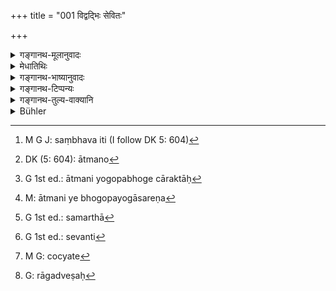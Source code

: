 +++
title = "001 विद्वद्भिः सेवितः"

+++

<details><summary>गङ्गानथ-मूलानुवादः</summary>

Learn that Dharma, which has been ever followed by, and sanctioned by the heart of, the learned and the good, who are free from love and hate.—(1)
</details>

<details><summary>मेधातिथिः</summary>

प्रथमो ऽध्यायः शास्त्रप्रतिपाद्यार्थतत्त्वदर्शनार्थो ऽनुक्रान्तः । जगत्सृष्ट्यादिवर्णनं च तच्छेषम् एव व्याख्यातम् । इदानीं शास्त्रम् आरभते । तत्र प्रतिज्ञातो ऽर्थो जगत्सर्गादिवर्णनेन व्यवायाद् विस्मृत इत्य् अनुसंधानार्थं पुनः शिष्यान् प्रति बोधयति ।

- **यो धर्मो** भवतां शुश्रूषितस् **तम्** इदानीं मयोच्यमानं **निबोधत** अवहिता भूत्वा शृणुत । प्रथमे ऽध्याये पञ्चषाः श्लोकाः प्रयोजनादिप्रतिपादनार्थाः । परिशिष्टम् अर्थवादरूपम् । तच् चेन् नातिसम्यग् अवधारितं न धर्मपरिज्ञाने महती क्षतिः । इह तु साक्षाद् धर्म उपदिश्यते । ततो ऽवधानवद्भिर् अवधारणीयो ऽयम् अर्थ इति पुनर् उपन्यासफलम् । **धर्म**शब्द उक्तार्थो ऽष्टकाद्यनुष्ठानवचनः । बाह्यदर्शनिनस् तु भस्मकपालादिधारणम् अपि धर्मं मन्यन्ते । तन्निवृत्त्यर्थं **विद्वद्भिर्** इत्यादीनि विशेषणपदानि । **विद्वांसः** शास्त्रसंस्कृतमतयः प्रमाणप्रमेयस्वरूपविज्ञानकुशलाः । ते च वेदार्थविदो विद्वांसः, नान्ये । यतो वेदाद् अन्यत्र धर्मं प्रति ये गृहीतप्रामाण्यास् ते विपरीतप्रमाणप्रमेयग्रहणाद् अविद्वांस एव । एतच् च मीमांसातस् तत्त्वतो निश्चीयते ।

- **सन्तः** साधवः, प्रमाणपरिच्छिन्नार्थानुष्ठायिनो हिताहितप्राप्तिपरिहारार्थाय यत्नवन्तः । हिताहितं च दृष्टं प्रसिद्धम् । अदृष्टं च विधिप्रतिषेधलक्षणम् । तदनुष्ठानबाह्या असन्त उच्यन्ते । अत उभयम् अत्रोपात्तं ज्ञानम् अनुष्ठानं च । विद्यमानतावचनः सच्छब्दो न संभवति, आनर्थक्यात् । यद् धि येन सेव्यते तत् तेन विद्यमानेनैव ।

- **सेवा **अनुष्ठानशीलता । भूतप्रत्ययेनानादिकालप्रवृत्तताम् आह । नायम् अष्टकादिधर्मो ऽद्यत्वे केनचित् प्रवर्तित इतरधर्मवत् । एतद् एव **नित्य**शब्देन दर्शयति । यावत्संसारम् एष धर्मः । बाह्यधर्मास् तु सर्वे मूर्खदुःशीलपुरुषप्रवर्तिताः कियन्तं कालं लब्धावसरा अपि पुनर् अन्तर्धीयन्ते । न हि व्यामोहो युगसहस्रानुवर्ती भवति । सम्यग्ज्ञानम् अविद्यया संच्छन्नम् अपि तत्क्षये निर्मलताम् एवैति । न हि तस्य निर्मलतया छेदः संभवति[^१] ।


[^१]:
     M G J: saṃbhava iti (I follow DK 5: 604)

- **अद्वेषरागिभिः** । इदं बाह्यधर्मानुष्ठाने द्वितीयं कारणम् । व्यामोहः पूर्वम् उक्तः । अनेन लोभादय उच्यन्ते, रागद्वेषग्रहणस्य प्रदर्शनार्थत्वात् । लोभेन मन्त्रतन्त्रादिषु प्रवर्तयन्ति । अथ वा रागद्वेषयोर् लोभो ऽन्तर्भूतः । आत्मनि[^२] ये भोगोपायास् तेषु रक्ताः[^३] उपायान्तरेण[^४] जीवितुं असमर्था[^५] लिङ्गधारणादिना जीवन्ति । तद् उक्तम्- "भस्मकपालादिधारणम्, नग्नता, काषाये च वाससी बुद्धिपौरुषहीनानां जीविका" इति । **द्वेषो** विपरीतानुष्ठानकारणम् । द्वेषप्रधाना हि नातीव तत्त्वावधारणे समर्था भवन्ति, अतो ऽधर्मम् एव धर्मत्वेनाध्यवस्यन्तीति । अथ वोभाव् अपि **रागद्वेषौ** तत्त्वावधारणे प्रतिबन्धकौ । सत्याम् अपि कस्यांचिच् छास्त्रवेदनमात्रायां लब्धे ऽपि विद्वद्व्यपदेशे रागद्वेषवत्तया विपरीतानुष्ठानं संभवति । जानाना अपि यथावच् छास्त्रं कस्यचिद् द्वेष्यस्योपघाताय प्रियस्य चोपकराय कौटसाक्ष्याद्यधर्मं सेवन्ते[^६] । तेषां वेदमूलम् एवानुष्ठानम् इत्य् अशक्यनिश्चयम्, कारणान्तरस्य रागद्वेषलक्षणस्य संभवात् । अतस् तत्प्रतिषेधः ।


[^६]:
     G 1st ed.: sevanti


[^५]:
     G 1st ed.: samarthā


[^४]:
     M: ātmani ye bhogopayogāsareṇa


[^३]:
     G 1st ed.: ātmani yogopabhoge cāraktāḥ


[^२]:
     DK (5: 604): ātmano

- <u>अत्र चोद्यते</u>[^७] । **सद्भिर्** इति सच्छब्दः साधुतावचनो वर्णितः । कीदृशी च साधुता तस्य, यदि रागद्वेषाभ्याम् अधर्मे प्रवृत्तिः संभाव्यते । तस्माद् **अद्वेषरागिभिर्** इति न वक्तव्यम् ।


[^७]:
     M G: cocyate

- <u>एवं</u> तर्हि हेतुत्वेनोच्यते । यतो रागादिवर्जिता अतः सन्तो भवन्ति । रागद्वेषप्रधानत्वाभावश् चात्र प्रतिपाद्यते । न सर्वेण सर्वं तदभावयोग्यावस्थागतस्य हेतोर् निरन्वयम् उच्छिद्यते । तथा च श्रुतिः- "न ह वै सशरीरस्य सतः प्रियाप्रिययोर् अपहतिर् अस्ति" इति (छु ८.१२.१) । 

- **रागः** विषयोपभोगगृध्नुता । तत्प्रतिषेधव्यापारो द्वेषः[^८] । लोभो मात्सर्यम् असाधारण्येन स्पृहा, "परस्य चैतन् मा भूद् विभवख्यात्यादि" । चित्तधर्मा एते । अथ वा चेतनावस्तु स्त्रीसुतसुहृद्बान्धवादिषु स्नेहो रागः, लोभो ऽचेतनेष्व् अपि धनादिषु स्पृहा ।


[^८]:
     G: rāgadveṣaḥ

- **हृदयेन** । हृदयशब्देन चित्तम् आचष्टे । **अनुज्ञानं** च हृदयस्य प्रसादः । एषा हि स्थितिः । अन्तर्हृदयवर्तीनि बुद्ध्यादितत्त्वानि । यद्य् अपि बाह्यहिंसाभक्ष्यभक्षणादिषु मूढा धर्मबुद्ध्या प्रवर्तन्ते, तथापि हृदयाक्रोशनं तेषां भवति । वैदिके त्व् अनुष्ठाने परितुष्यति मनः ।

- तद् अस्य सर्वस्यायम् अर्थः । न मया तादृशो धर्म उच्यते यत्रैते दोषाः सन्ति । किं तु य एवंविधैर् महात्मभिर् अनुष्ठीयते स्वयं च यत्र चित्तं प्रवर्तयति वा । अत आदरातिशय उच्यमानेषु धर्मेषु युक्तः ।

- अथ वा **हृदयं** वेदः । स ह्य् अधीतो भावनारूपेण हृदयस्थितो हृदयम् । ततश् च त्रितयम् अत्रोपात्तम् । यदि तावद् अविचार्यैव स्वाग्रहात् काचित् प्रवृत्तिः कस्यचित् तथाप्य् अत्रैव युक्ता । एतत् **हृदयेनाभ्यनुज्ञात** इत्य् अनेनोच्यते । अथाप्य् अयं न्यायः "महाजनो येन गतः स पन्थाः" (म्भ् ३. अप्प्। ३२.६८) इति, तद् अप्य् अत्रैवास्ति । विद्वांसो ह्य् अत्र निष्कामाः प्रवृत्तपूर्वा अनिन्द्याश् च लोके । अथाप्रामाणिकी प्रवृत्तिः, सापि वेदप्रामाण्यात् सिद्धैवेति । सर्वप्रकारं प्रवृत्त्याभिमुख्यम् अनेन जन्यते । 

- <u>अन्ये</u> त्व् एतं श्लोकं सामान्येन धर्मलक्षणार्थं व्याचक्षते । एवंविधैर् यः सेव्यते स धर्मो ऽवगन्तव्यः । प्रत्यक्षवेदविहितस्य स्मार्तस्य वाचारतः प्राप्तस्य सर्वस्यैतल्लक्षणं विद्यते । अत्र तु य एतैः सेव्यते तं धर्मं निबोधतेति पाठो युक्तः ॥ २.१ ॥
</details>

<details><summary>गङ्गानथ-भाष्यानुवादः</summary>

The First Discourse was undertaken for the purpose of showing the real character of the subject-matter dealt with by the Treatise; the description of the creation of the World and such other subjects have also been explained as supplementary to the said delineation of the subject-matter of the Treatise. It is now that the Treatise actually begins. As the promised subject of the Discourse, interrupted by the description of world-creation and such other subjects, may have been lost sight of,—the Teacher again addresses his pupils with a view to recall the subject to their minds.

That ‘Dharma,’ which you desired to learn is now being expounded by me,—please now ‘*learn*,’—*i.e*., be attentive and listen.

In Discourse I, five or six verses (85—91) were meant to point out the purpose of the Treatise; the rest of it is mere ‘declamatory description’ (*Arthavāda*). So that, if all that has not been carefully learnt, there is not much harm; in the present Discourse however ‘Dharma’ itself is being directly expounded; hence this subject should be carefully learnt. This is the meaning of the re-iteration (in this verse, of *Dharma* being the subject-matter of the Treatise).

The term ‘*dharma*,’ as already explained, denotes *the performance of the Aṣṭakā* and such other prescribed acts. External philosophers regard as ‘*dharma*’ also such acts as the *wearing of ashes, the carrying of begging-bowls*, and so forth;—and it is with a view to exclude these from the category of ‘*Dharma*’ that the author adds the qualifications—‘*followed by the learned*,’and so forth.

The ‘*learned*’ are those whose minds have been cultured by the study of the sciences; those that are capable of discerning the real character of the means of knowledge and the objects of knowledge. The ‘learned’ (meant here) are those who know the real meaning of the Veda, and not others. In fact those persons that admit sources other than the Veda to be the ‘means of knowledge’ in regard to *Dharma* are ‘unlearned,’ ‘ignorant’; in as much as their notions of the means and objects of knowledge are wrong. That this is so, we learn thoroughly from *Mīmāmsā* (Sūtra, Adhyāya I).

The ‘*Good*,’—*i.e*., righteous men; those who translate into action what is known from authoritative sources, and who always try to obtain what is wholesome and avoid what is not wholesome;—what is ‘wholesome’ and ‘not wholesome’ among visible things is well known; among the ‘Unseen,’ that which forms the subject of ‘Injunction’ is ‘wholesome,’ while that which forms the subject of ‘prohibition’ is ‘not wholesome.’ Those who are outside the said pale of acting in accordance with the said authoritative sources of knowledge are called ‘not good’ (unrighteous). It is for these reasons that both *knowledge* and
*acting* have been mentioned here (by means of the two epithets,
‘learned’ and ‘good’).

It is not possible for the term ‘*saṭ'* (in ‘*sadbhiḥ*’) to be taken in the sense of *existing at the present time*; because in this sense the epithet would be entirely superfluous: when a certain thing is ‘followed’ by one, it is only when this latter *exists* at the time \[so that *existence* would be already implied by the other epithet.\]

By ‘*following*’ in the present context is meant capability of acting (in conformity with). The Past-participial affix (in ‘*sevitaḥ*,’ ‘followed’) indicates the fact of the *Dharma* having been in force from times without beginning. As a matter of fact, such *Dharma* as consists of the *Aṣṭakā* and other rites are not, like ordinary *Dharmas* or Duties, set up by any person during the present time. This same fact is also indicated by the term ‘ever.’ (The sense is that) this *Dharma* has continued ever since the world-process has been going on. All other extraneous *Dharmas*, being set up by ignorant and wicked persons, though they may obtain currency for some time, drop out in course of time; no mere delusion can continue for thousands of ages. True knowledge on the other hand, even though it may for a time be shrouded by ignorance, shines forth in all its brilliance, upon the destruction of that ignorance. Being by its very nature, pure and brilliant, it can never undergo entire destruction.

‘*Who are free from love and hate*’—What is referred to here is another cause that leads men to take to heterodox *dharmas*. ‘Delusion’ having been already described (as leading to the same end), the present phrase serves to indicate greed and the rest; the direct mention of ‘love and hate’ being meant to be only illustrative; *e.g*., it is by reason of Greed that people have recourse to magical incantations and rites. Or ‘Greed’ may he regarded as included (not merely indicated) by ‘Love and Hate.’ People who are too much addicted to what brings pleasure to themselves, on finding themselves unable to carry on their living by other means, are found to have recourse to such means of livelihood as the assuming of hypocritical guises and so forth. This has been thus described—‘The wearing of ashes and carrying of begging bowls, being naked, wearing of discoloured clothes—these form the means of living for people devoid of intelligence and energy.’

‘*Hate*,’—leads to the performance of acts contrary to those prescribed. People filled with hate are not quite capable of comprehending the truth; and hence they come to regard the wrong act (*adharma*) as the right one (*dharma*).

Or, both ‘Love’ and ‘Hate’ may be regarded as obstacles to the discernment of truth. As a matter of fact, even when some slight knowledge of the scriptures has been acquired, and the man has acquired the name of being ‘learned,’—there is every possibility of his acting otherwise (than in strict accordance with the scriptures), if he happens to be under the influence of love or hate. For instance, people, though fully conversant with the scriptures, do commit such wrong acts as the giving of false evidence, with a view either to do harm to some one whom he hates, or to do good to some one whom he loves, and certainly one cannot be sure that such acting of these people is based upon the Veda; for the simple reason that there are present other forces (controlling his action), in the shape of Love and Hate. It is for this reason that these are prohibited.

The following objection is hero put forward:—“In the word ‘*sadbhiḥ*,’ the term ‘*saṭ*’ has been explained as denoting *righteousness*; but what sort of *righteousness* could belong to the man for whom it is considered possible to do wrong under the influence of Love and Hate? Consequently, it is not necessary to add the epithet ‘free from love and hate’ (this being already implied by the word ‘good’).”

\[Our answer to the above is as follows\]—As a matter of fact, the epithet in question (‘*free from love and hate*’) is mentioned as the reason or ground (of the aforementioned ‘goodness’ or ‘righteousness’); the sense being that ‘it is because they are free from Love and Hate that they are *good*.’

What is really meant is the absence of *undue predominance* of Love and Hate (and not absolute *absence*); because no man, even though there be forces at work tending to make him free from Love and Hate, can get rid of these entirely, as declared by *Śruti* (Chāndogya Upaniṣad, 8-12-1)—‘So long as one has a body, there can be no cessation of the agreeable and the disagreeable.’

‘*Love*’ here stands for hankering after the enjoyment of things; and ‘Hate’ is that which leads one to avoid or escape from a certain thing. ‘Greed’ is the jealous hankering after the sole possession of an object; the feeling being in the form ‘may all this prosperity, fame and the like not belong to any other person.’ All these are functions of the Mind. Or, ‘Love’ may be taken as standing for the affection one feels towards sentient beings, like one’s wife, son, relations and so forth; and ‘greed’ for the longing that one has for riches and such insentient things.

‘*By the heart*.’—‘Heart’ here stands for the Mind;—‘*sanction*’ is satisfaction of mind. The real condition of things is this: *Buḍḍhi* and other principles are located inside the Heart; and even though deluded persons have recourse to such unrighteous acts as the killing of animals apart from sacrifices, the eating of prohibited food and so forth,—thinking them to be right ‘Dharma,’—yet they have compunctions in their hearts; in the case of the performance of actions prescribed in the Veda, on the other hand, the Mind feels satisfied.

The sense of all this is as follows:—‘The *Dharma* that I am going to expound is not one beset with the said defects;—it is one that is actually followed by high-souled persons and towards which the Mind itself urges us. For these reasons it is only right that great regard should be paid to the *Dharmas* that are going to be propounded.’

Or, ‘*Heart*’ may be taken as standing for the *Veda*; the Veda, duly studied and borne within the heart in the form of ideas and conceptions, is called ‘heart.’

The present statement refers to the following three cases:—(1) when a person, without much thought, undertakes an action, through sheer impulse,—it must be right; this is what is meant by ‘sanctioned by the heart’;—(2) the same expression also includes the case when one acts according to custom, depending upon the dictum ‘that is the right path by which great men have gone’;—(3) when ‘learned’ persons, without any ulterior motives, are found to act in a certain manner they are never blamed for it, and even when people do not find their action authorised (by the Veda), they accept the fact that it must be based upon the Veda. In every way the present verse makes men have recourse to activity.

Other people explain this verse as serving the purpose of providing a general definition of ‘Dharma’; the sense being—‘that which is done by such persons should be regarded as *Dharma*’; this definition is applicable to all forms of *Dharma*,—that which is directly prescribed by the *Veda*, that which is laid down in the *Smṛti* and also that which is got at from Right Usage. In accordance with this explanation, however, the right reading would be—‘*yaḥ elaih sevyate tam dharmam nibodhata*.’
</details>

<details><summary>गङ्गानथ-टिप्पन्यः</summary>

‘*Hṛdayenābhyanujñātaḥ*’—The term ‘*hṛdaya*’ stands for the
*heart*—conscience. The phrase stands for what is spoken of later on, in
verse 6 below, as ‘*ātmanastuṣṭih*’ Medhātithi has suggested that ‘*hṛdaya*’ may stand for the Veda.

*Medhātithi* (p. 48. l. 15). ‘*Mīmāṃsātaḥ*’—This refers to Mīmāṃsāta
Sūtra I. i—2 ‘*Chodanālakṣaṇo'artho dharmaḥ*.’

This verse has been quoted in the *Parāśaramādhava* (Ācāra, p. 80), in corroboration of the definition of *Dharma* provided by Viśvāmitra, that ‘*Dharma* is that which when done is praised by good men learned in the scriptures.’ From this it follows that according to this writer ‘*hṛdayenāvhyanujñātaḥ*’ means the samething as ‘*Yam āryāḥ praśaṃsanti*’ in Viśvāmitra’s definition.—It is quoted in Hemādri (Vrata, p. 10), which explains *hṛdayenābhyanujñātaḥ* as ‘which is definitely known in the mind, for certain,’ find ‘*adveṣarāgibhiḥ*’ as ‘persons free from improper love and hate—in the *Vīramitrodaya* (*Paribhāṣā*, p. 80), which adds the following notes—This verse supplies a definition of *Dharma* in general. ‘*Vidvadbhiḥ*’ those conversant with what is contained in the Veda;—‘*Sadbhiḥ*,’ those who have the right knowledge of things;—these two qualifications are meant to indicate that ‘Dharma’ is rightly known by means of the Veda;—‘*adveṣarāgibhiḥ*,’ free from such love and hate as are conducive to evil this is meant to indicate that *Dharma* is that which is not conducive to any undesirable effects; —‘ *hṛdayenabhyanujñātaḥ* indicates that Dharma is conducive to all that is good; as it is only the good to which men’s minds are attracted:—thus then the complete definition of Dharma, as indicated by the text, is that it is that which, not being conducive to any evil effects, is known through the Veda as conducive to good. The three qualifications serve the purpose of excluding such acts as the performance of the *Śyena sacrifice*.—This definition of ‘Dharma,’ ‘Right,’ also implies that of ‘*Adharma*,’ ‘Wrong,’ as that which is known through the Veda as conducive to evil.’

This is quoted in the *Smṛticandrikā* (Saṃskāra, p. 13); and in the
*Nṛsiṃhaprasāda* (Saṃskāra, p. 156).
</details>

<details><summary>गङ्गानथ-तुल्य-वाक्यानि</summary>

*Vaśiṣṭha, Dharmaśāstra*—‘Dharma is that which is enjoined in Śruti and
Smṛti.’

*Jaimini, Mīmāṃsā-Sūtra*, 1.1.2.—‘Dharma is that which is described in
the Veda as conducive to good.’

*Kaṇāda, Vaiśeṣika-Sūtra*, 1.2.2.—‘That is Dharma which brings about
prosperity and the highest good.’

*Āpastamba, Dharma-Sūtra*, 1.20.7.—‘That the doing whereof gentlemen
praise is *Dharma*, and that which they deprecate is *Adharma*.’

*Kumārila, Ślokavārtika*, 2.14.—‘The fact of these acts being conducive
to good is, in every case, learnt from the Veda; and in this sense are they regarded as *Dharma*; and for this reason Dharma is not perceptible by the senses.’

*Viśvāmitra* (quoted in Parāśaramādhava, p. 80).—‘That the doing of
which men learned in the scriptures praise is *Dharma*; that which they deprecate is called *Adharma*.’

Under all these definitions ‘Dharma’ is the name of the ‘meritorious
*act*’; but the term has also been used in the sense of the *merit*
acquired by the doing of the act.

Nyāya view (quoted in Vīramitrodaya-Paribhāṣā, p.29).—‘Dharma is that quality of man which is brought about by the performance of the enjoined act: *Adharma* is that quality of man which is brought about by the performance of the forbidden act.’
</details>

<details><summary>Bühler</summary>

001	Learn that sacred law which is followed by men learned (in the Veda) and assented to in their hearts by the virtuous, who are ever exempt from hatred and inordinate affection.
</details>
